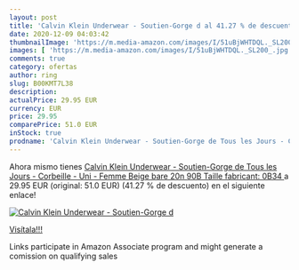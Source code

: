 ```yaml
---
layout: post
title: 'Calvin Klein Underwear - Soutien-Gorge d al 41.27 % de descuento'
date: 2020-12-09 04:03:42
thumbnailImage: 'https://m.media-amazon.com/images/I/51uBjWHTDQL._SL200_.jpg'
images: [ 'https://m.media-amazon.com/images/I/51uBjWHTDQL._SL200_.jpg' ]
comments: true
category: ofertas
author: ring
slug: B00KMT7L38
description:
actualPrice: 29.95 EUR
currency: EUR
price: 29.95
comparePrice: 51.0 EUR
inStock: true
prodname: 'Calvin Klein Underwear - Soutien-Gorge de Tous les Jours - Corbeille - Uni - Femme  Beige  bare 20n   90B  Taille fabricant: 0B34 '
---
```


Ahora mismo tienes [Calvin Klein Underwear - Soutien-Gorge de Tous les Jours - Corbeille - Uni - Femme  Beige  bare 20n   90B  Taille fabricant: 0B34 ](https://www.amazon.fr/dp/B00KMT7L38/?tag=tolees0d-21) a 29.95 EUR (original: 51.0 EUR) (41.27 %  de descuento) en el siguiente enlace!

[![Calvin Klein Underwear - Soutien-Gorge d](https://m.media-amazon.com/images/I/51uBjWHTDQL._SL200_.jpg)](https://www.amazon.fr/dp/B00KMT7L38/?tag=tolees0d-21)

[Visítala!!!](https://www.amazon.fr/dp/B00KMT7L38/?tag=tolees0d-21)

Links participate in Amazon Associate program and might generate a comission on qualifying sales
